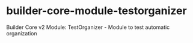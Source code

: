# builder-core-module-testorganizer
Builder Core v2 Module: TestOrganizer - Module to test automatic organization
